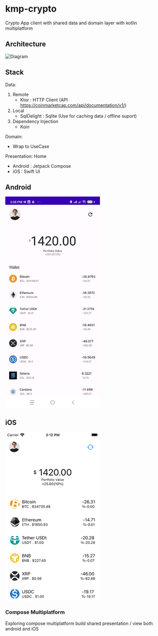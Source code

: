 # kmp-crypto
Crypto App client with shared data and domain layer with kotlin multiplatform

## Architecture
![Diagram](https://github.com/ariefannur/kmm-crypto/blob/main/screenshot/Diagram%20Shared%20Module.jpg)

## Stack
Data: 
1. Remote
    - Ktor : HTTP Client (API https://coinmarketcap.com/api/documentation/v1/)
2. Local
   - SqlDelight : Sqlite (Use for caching data / offline suport)
3. Dependency Injection
   - Koin
   
  
Domain:
 - Wrap to UseCase

Presentation: Home
- Android : Jetpack Compose 
- iOS : Swift UI

## Android

<img src='screenshot/Android.jpg' width='300'>



## iOS

<img src='screenshot/iOS.png' width='300'>

### Compose Multiplatform 

Exploring compose multiplatform build shared presentation / view both android and iOS 



